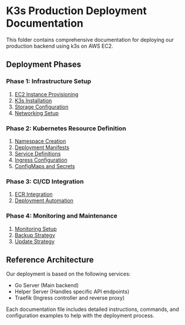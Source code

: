 # K3s Production Deployment Documentation

This folder contains comprehensive documentation for deploying our production backend using k3s on AWS EC2.

## Deployment Phases

### Phase 1: Infrastructure Setup

1. [EC2 Instance Provisioning](01-ec2-instance-provisioning.md)
2. [K3s Installation](02-k3s-installation.md)
3. [Storage Configuration](03-storage-configuration.md)
4. [Networking Setup](04-networking-setup.md)

### Phase 2: Kubernetes Resource Definition

1. [Namespace Creation](05-namespace-creation.md)
2. [Deployment Manifests](06-deployment-manifests.md)
3. [Service Definitions](07-service-definitions.md)
4. [Ingress Configuration](08-ingress-configuration.md)
5. [ConfigMaps and Secrets](09-configmaps-secrets.md)

### Phase 3: CI/CD Integration

1. [ECR Integration](10-ecr-integration.md)
2. [Deployment Automation](11-deployment-automation.md)

### Phase 4: Monitoring and Maintenance

1. [Monitoring Setup](12-monitoring-setup.md)
2. [Backup Strategy](13-backup-strategy.md)
3. [Update Strategy](14-update-strategy.md)

## Reference Architecture

Our deployment is based on the following services:
- Go Server (Main backend)
- Helper Server (Handles specific API endpoints)
- Traefik (Ingress controller and reverse proxy)

Each documentation file includes detailed instructions, commands, and configuration examples to help with the deployment process. 